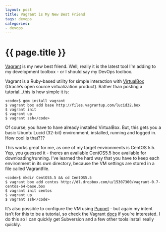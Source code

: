 ```yaml
---
layout: post
title: Vagrant is My New Best Friend 
tags: devops
categories:
- devops
---
```


{{ page.title }}
================

[Vagrant](http://www.vagrantup.com) is my new best friend. Well, really
it is the latest tool I’m adding to my development toolbox - or I should
say my DevOps toolbox.

Vagrant is a Ruby-based utility for simple interaction with
[VirtualBox](http://www.virtualbox.org) (Oracle’s open source
virtualization product). Rather than posting a tutorial…this is how
simple it is:

    <code>$ gem install vagrant
    $ vagrant box add base http://files.vagrantup.com/lucid32.box
    $ vagrant init
    $ vagrant up
    $ vagrant ssh</code>

Of course, you have to have already installed VirtualBox. But, this gets
you a basic Ubuntu Lucid (32-bit) environment, installed, running and
logged in. How cool is that???

This works great for me, as one of my target environments is CentOS 5.5.
Yep, you guessed it - theres an available CentOS5.5 box available for
downloading/running. I’ve learned the hard way that you have to keep
each environment in its own directory, because the VM settings are
stored in a file called Vagrantfile.

    <code>$ mkdir CentOS5.5 && cd CentOS5.5
    $ vagrant box add centos http://dl.dropbox.com/u/15307300/vagrant-0.7-centos-64-base.box
    $ vagrant init centos
    $ vagrant up
    $ vagrant ssh</code>

It’s also possible to configure the VM using
[Puppet](http://www.puppetlabs.com) - but again my intent isn’t for this
to be a tutorial, so check the Vagrant
[docs](http://vagrantup.com/docs/provisioners/puppet_server.html) if
you’re interested. I do this so I can quickly get Subversion and a few
other tools install really quickly.
